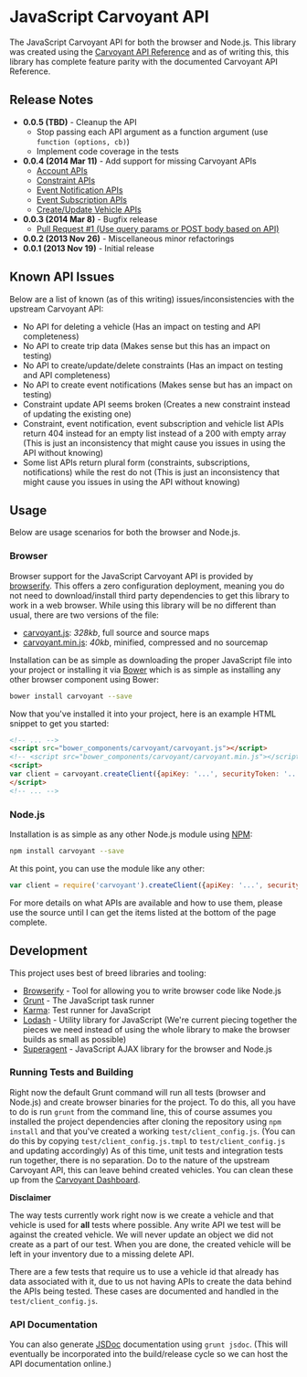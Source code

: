 # JavaScript Carvoyant API

The JavaScript Carvoyant API for both the browser and Node.js.  This library was created using the
[Carvoyant API Reference](http://confluence.carvoyant.com/display/PUBDEV/Carvoyant+API) and as of writing this,
this library has complete feature parity with the documented Carvoyant API Reference.

## Release Notes

* **0.0.5 (TBD)** - Cleanup the API
    * Stop passing each API argument as a function argument (use `function (options, cb)`)
    * Implement code coverage in the tests
* **0.0.4 (2014 Mar 11)** - Add support for missing Carvoyant APIs
    * [Account APIs][carvoyant-account-apis]
    * [Constraint APIs][carvoyant-constraint-apis]
    * [Event Notification APIs][carvoyant-event-notification-apis]
    * [Event Subscription APIs][carvoyant-event-subscription-apis]
    * [Create/Update Vehicle APIs][carvoyant-vehicle-apis]
* **0.0.3 (2014 Mar 8)** - Bugfix release
    * [Pull Request #1 (Use query params or POST body based on API)][pr1]
* **0.0.2 (2013 Nov 26)** - Miscellaneous minor refactorings
* **0.0.1 (2013 Nov 19)** - Initial release

## Known API Issues

Below are a list of known (as of this writing) issues/inconsistencies with the upstream Carvoyant API:

* No API for deleting a vehicle (Has an impact on testing and API completeness)
* No API to create trip data (Makes sense but this has an impact on testing)
* No API to create/update/delete constraints (Has an impact on testing and API completeness)
* No API to create event notifications (Makes sense but has an impact on testing)
* Constraint update API seems broken (Creates a new constraint instead of updating the existing one)
* Constraint, event notification, event subscription and vehicle list APIs return 404 instead for an empty list instead
of a 200 with empty array (This is just an inconsistency that might cause you issues in using the API without knowing)
* Some list APIs return plural form (constraints, subscriptions, notifications) while the rest do not (This is just an
inconsistency that might cause you issues in using the API without knowing)

## Usage

Below are usage scenarios for both the browser and Node.js.

### Browser

Browser support for the JavaScript Carvoyant API is provided by [browserify](http://browserify.org/).  This offers
a zero configuration deployment, meaning you do not need to download/install third party dependencies to get this
library to work in a web browser.  While using this library will be no different than usual, there are two versions
of the file:

* [carvoyant.js](https://raw.github.com/whitlockjc/carvoyant/master/carvoyant.js): _328kb_, full source and source maps
* [carvoyant.min.js](https://raw.github.com/whitlockjc/carvoyant/master/carvoyant.min.js): _40kb_, minified, compressed
and no sourcemap

Installation can be as simple as downloading the proper JavaScript file into your project or installing it via
[Bower](http://bower.io/) which is as simple as installing any other browser component using Bower:

```bash
bower install carvoyant --save
```

Now that you've installed it into your project, here is an example HTML snippet to get you started:

```html
<!-- ... -->
<script src="bower_components/carvoyant/carvoyant.js"></script>
<!-- <script src="bower_components/carvoyant/carvoyant.min.js"></script> -->
<script>
var client = carvoyant.createClient({apiKey: '...', securityToken: '...'});
</script>
<!-- ... -->
```

### Node.js

Installation is as simple as any other Node.js module using [NPM](https://npmjs.org/):

```bash
npm install carvoyant --save
````

At this point, you can use the module like any other:

```javascript
var client = require('carvoyant').createClient({apiKey: '...', securityToken: '...'});
````

For more details on what APIs are available and how to use them, please use the source until I can get the
items listed at the bottom of the page complete.

## Development

This project uses best of breed libraries and tooling:

* [Browserify](http://browserify.org/) - Tool for allowing you to write browser code like Node.js
* [Grunt](http://gruntjs.com/) - The JavaScript task runner
* [Karma](http://karma-runner.github.io/): Test runner for JavaScript
* [Lodash](http://lodash.com/) - Utility library for JavaScript (We're current piecing together the pieces we need
instead of using the whole library to make the browser builds as small as possible)
* [Superagent](http://visionmedia.github.io/superagent/) - JavaScript AJAX library for the browser and Node.js

### Running Tests and Building

Right now the default Grunt command will run all tests (browser and Node.js) and create browser binaries for the
project.  To do this, all you have to do is run `grunt` from the command line, this of course assumes you installed
the project dependencies after cloning the repository using `npm install` and that you've created a working
`test/client_config.js`.  (You can do this by copying `test/client_config.js.tmpl` to `test/client_config.js` and
updating accordingly)  As of this time, unit tests and integration tests run together, there is no separation.  Do
to the nature of the upstream Carvoyant API, this can leave behind created vehicles.  You can clean these up from
the [Carvoyant Dashboard][carvoyant-dashboard].

**Disclaimer**

The way tests currently work right now is we create a vehicle and that vehicle is used for **all** tests where
possible.  Any write API we test will be against the created vehicle.  We will never update an object we did not
create as a part of our test.  When you are done, the created vehicle will be left in your inventory due to a missing
delete API.

There are a few tests that require us to use a vehicle id that already has data associated with it, due to us not
having APIs to create the data behind the APIs being tested.  These cases are documented and handled in the
`test/client_config.js`.

### API Documentation

You can also generate [JSDoc](http://usejsdoc.org/) documentation using `grunt jsdoc`.  (This will eventually be
incorporated into the build/release cycle so we can host the API documentation online.)

[carvoyant-account-apis]: http://confluence.carvoyant.com/display/PUBDEV/Account
[carvoyant-constraint-apis]: http://confluence.carvoyant.com/display/PUBDEV/Constraint
[carvoyant-dashboard]: https://dash.carvoyant.com/
[carvoyant-event-notification-apis]: http://confluence.carvoyant.com/display/PUBDEV/EventNotification
[carvoyant-event-subscription-apis]: http://confluence.carvoyant.com/display/PUBDEV/EventSubscription
[carvoyant-vehicle-apis]: http://confluence.carvoyant.com/display/PUBDEV/Vehicle
[pr1]: https://github.com/whitlockjc/carvoyant/pull/1
